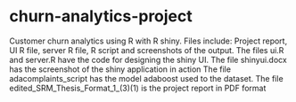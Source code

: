# churn-analytics-project
Customer churn analytics using R with R shiny.
Files include: Project report, UI R file, server R file, R script and screenshots of the output.
The files ui.R and server.R have the code for designing the shiny UI.
The file shinyui.docx has the screenshot of the shiny application in action
The file adacomplaints_script has the model adaboost used to the dataset.
The file edited_SRM_Thesis_Format_1_(3)(1) is the project report in PDF format
